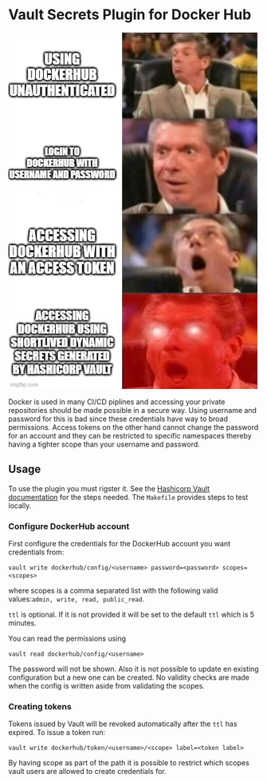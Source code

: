 # Vault Secrets Plugin for Docker Hub

![rest](https://github.com/hoeg/vault-plugin-secrets-dockerhub/blob/master/pics/4wysdl.jpg)

Docker is used in many CI/CD piplines and accessing your private repositories should be made possible in a secure way. Using username and password for this is bad since these credentials have way to broad permissions. Access tokens on the other hand cannot change the password for an account and they can be restricted to specific namespaces thereby having a tighter scope than your username and password.

## Usage

To use the plugin you must rigster it. See the [Hashicorp Vault documentation](https://www.vaultproject.io/docs/commands/plugin/register) for the steps needed. The `Makefile` provides steps to test locally.

### Configure DockerHub account

First configure the credentials for the DockerHub account you want credentials from:

```
vault write dockerhub/config/<username> password=<password> scopes=<scopes>
```

where scopes is a comma separated list with the following valid values:`admin, write, read, public_read`.

`ttl` is optional. If it is not provided it will be set to the default `ttl` which is 5 minutes.

You can read the permissions using

```
vault read dockerhub/config/<username>
```

The password will not be shown. Also it is not possible to update en existing configuration but a new one can be created. No validity checks are made when the config is written aside from validating the scopes.

### Creating tokens

Tokens issued by Vault will be revoked automatically after the `ttl` has expired. To issue a token run:

```
vault write dockerhub/token/<username>/<scope> label=<token label>
```

By having scope as part of the path it is possible to restrict which scopes vault users are allowed to create credentials for.
